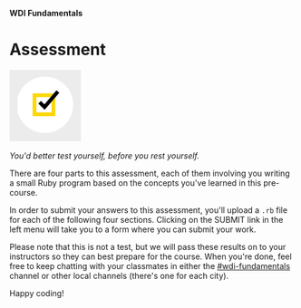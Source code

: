 **WDI Fundamentals**

# Assessment
![Assessment](../images/icon_assessment.png "Assessment")


*You'd better test yourself, before you rest yourself.*

There are four parts to this assessment, each of them involving you writing a small Ruby program based on the concepts you've learned in this pre-course.

In order to submit your answers to this assessment, you'll upload a `.rb` file for each of the following four sections. Clicking on the SUBMIT link in the left menu will take you to a form where you can submit your work.

Please note that this is not a test, but we will pass these results on to your instructors so they can best prepare for the course. When you're done, feel free to keep chatting with your classmates in either the [#wdi-fundamentals](https://ga-students.slack.com/messages/wdi-fundamentals/) channel or other local channels (there's one for each city).

Happy coding!
